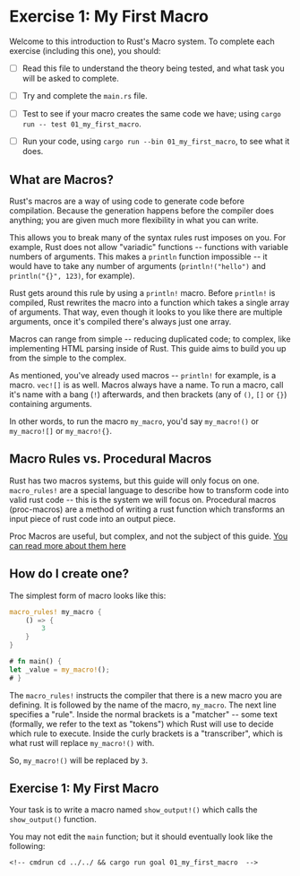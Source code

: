 # Exercise 1: My First Macro

Welcome to this introduction to Rust's Macro system.
To complete each exercise (including this one), you should:

* [ ] Read this file to understand the theory being tested, and what
      task you will be asked to complete.
* [ ] Try and complete the `main.rs` file.
* [ ] Test to see if your macro creates the same code we have; using
      `cargo run -- test 01_my_first_macro`.
* [ ] Run your code, using `cargo run --bin 01_my_first_macro`, to see what it does.


## What are Macros?

Rust's macros are a way of using code to generate code before compilation.
Because the generation happens before the compiler does anything; you are given
much more flexibility in what you can write.

This allows you to break many of the syntax rules rust imposes on you. For
example, Rust does not allow "variadic" functions -- functions with variable
numbers of arguments. This makes a `println` function impossible -- it would
have to take any number of arguments (`println!("hello")` and `println("{}",
123)`, for example).

Rust gets around this rule by using a `println!` macro. Before `println!` is
compiled, Rust rewrites the macro into a function which takes a single array of
arguments. That way, even though it looks to you like there are multiple
arguments, once it's compiled there's always just one array.

Macros can range from simple -- reducing duplicated code; to complex,
like implementing HTML parsing inside of Rust. This guide aims to build you up
from the simple to the complex.

As mentioned, you've already used macros -- `println!` for example, is a macro.
`vec![]` is as well. Macros always have a name. To run a macro, call it's name
with a bang (`!`) afterwards, and then brackets (any of `()`, `[]` or `{}`)
containing arguments.

In other words, to run the macro `my_macro`, you'd say `my_macro!()` or
`my_macro![]` or `my_macro!{}`.

## Macro Rules vs. Procedural Macros

Rust has two macros systems, but this guide will only focus on one.
`macro_rules!` are a special language to describe how to transform
code into valid rust code -- this is the system we will focus on.
Procedural macros (proc-macros) are a method of writing a rust function
which transforms an input piece of rust code into an output piece.

Proc Macros are useful, but complex, and not the subject of this guide.
[You can read more about them here](https://doc.rust-lang.org/reference/procedural-macros.html)

## How do I create one?

The simplest form of macro looks like this:

```rust
macro_rules! my_macro {
    () => {
        3
    }
}

# fn main() {
let _value = my_macro!();
# }
```

The `macro_rules!` instructs the compiler that there is a new macro you are
defining. It is followed by the name of the macro, `my_macro`. The next line
specifies a "rule". Inside the normal brackets is a "matcher" -- some text
(formally, we refer to the text as "tokens") which Rust will use to decide
which rule to execute. Inside the curly brackets is a "transcriber", which is
what rust will replace `my_macro!()` with.

So, `my_macro!()` will be replaced by `3`.


## Exercise 1: My First Macro

Your task is to write a macro named `show_output!()` which calls the
`show_output()` function.

You may not edit the `main` function; but it should eventually look like the
following:

<!-- If you can see this text, it means you're not looking at the book.   -->
<!-- Run the cargo command below (without `cmdrun`) to see the real code. -->
```rust,ignore
<!-- cmdrun cd ../../ && cargo run goal 01_my_first_macro  -->
```

